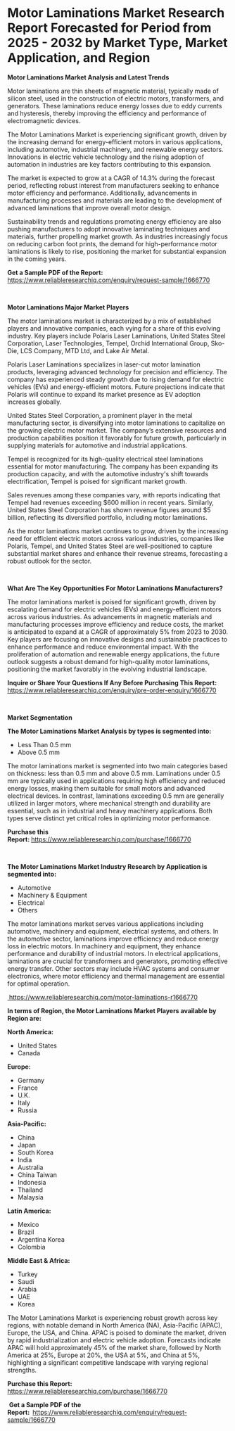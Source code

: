 <p><h1>Motor Laminations Market Research Report Forecasted for Period from 2025 -  2032 by Market Type, Market Application, and Region</h1></p><p><strong>Motor Laminations Market Analysis and Latest Trends</strong></p>
<p><p>Motor laminations are thin sheets of magnetic material, typically made of silicon steel, used in the construction of electric motors, transformers, and generators. These laminations reduce energy losses due to eddy currents and hysteresis, thereby improving the efficiency and performance of electromagnetic devices. </p><p>The Motor Laminations Market is experiencing significant growth, driven by the increasing demand for energy-efficient motors in various applications, including automotive, industrial machinery, and renewable energy sectors. Innovations in electric vehicle technology and the rising adoption of automation in industries are key factors contributing to this expansion. </p><p>The market is expected to grow at a CAGR of 14.3% during the forecast period, reflecting robust interest from manufacturers seeking to enhance motor efficiency and performance. Additionally, advancements in manufacturing processes and materials are leading to the development of advanced laminations that improve overall motor design. </p><p>Sustainability trends and regulations promoting energy efficiency are also pushing manufacturers to adopt innovative laminating techniques and materials, further propelling market growth. As industries increasingly focus on reducing carbon foot prints, the demand for high-performance motor laminations is likely to rise, positioning the market for substantial expansion in the coming years.</p></p>
<p><strong>Get a Sample PDF of the Report:&nbsp;</strong> <a href="https://www.reliableresearchiq.com/enquiry/request-sample/1666770?utm_campaign=2944&utm_medium=2&utm_source=Github&utm_content=ia&utm_term=16042025&utm_id=motor-laminations">https://www.reliableresearchiq.com/enquiry/request-sample/1666770</a></p>
<p>&nbsp;</p>
<p><strong>Motor Laminations Major Market Players</strong></p>
<p><p>The motor laminations market is characterized by a mix of established players and innovative companies, each vying for a share of this evolving industry. Key players include Polaris Laser Laminations, United States Steel Corporation, Laser Technologies, Tempel, Orchid International Group, Sko-Die, LCS Company, MTD Ltd, and Lake Air Metal.</p><p>Polaris Laser Laminations specializes in laser-cut motor lamination products, leveraging advanced technology for precision and efficiency. The company has experienced steady growth due to rising demand for electric vehicles (EVs) and energy-efficient motors. Future projections indicate that Polaris will continue to expand its market presence as EV adoption increases globally.</p><p>United States Steel Corporation, a prominent player in the metal manufacturing sector, is diversifying into motor laminations to capitalize on the growing electric motor market. The company’s extensive resources and production capabilities position it favorably for future growth, particularly in supplying materials for automotive and industrial applications.</p><p>Tempel is recognized for its high-quality electrical steel laminations essential for motor manufacturing. The company has been expanding its production capacity, and with the automotive industry's shift towards electrification, Tempel is poised for significant market growth.</p><p>Sales revenues among these companies vary, with reports indicating that Tempel had revenues exceeding $600 million in recent years. Similarly, United States Steel Corporation has shown revenue figures around $5 billion, reflecting its diversified portfolio, including motor laminations.</p><p>As the motor laminations market continues to grow, driven by the increasing need for efficient electric motors across various industries, companies like Polaris, Tempel, and United States Steel are well-positioned to capture substantial market shares and enhance their revenue streams, forecasting a robust outlook for the sector.</p></p>
<p>&nbsp;</p>
<p><strong>What Are The Key Opportunities For Motor Laminations Manufacturers?</strong></p>
<p><p>The motor laminations market is poised for significant growth, driven by escalating demand for electric vehicles (EVs) and energy-efficient motors across various industries. As advancements in magnetic materials and manufacturing processes improve efficiency and reduce costs, the market is anticipated to expand at a CAGR of approximately 5% from 2023 to 2030. Key players are focusing on innovative designs and sustainable practices to enhance performance and reduce environmental impact. With the proliferation of automation and renewable energy applications, the future outlook suggests a robust demand for high-quality motor laminations, positioning the market favorably in the evolving industrial landscape.</p></p>
<p><strong>Inquire or Share Your Questions If Any Before Purchasing This Report:</strong> <a href="https://www.reliableresearchiq.com/enquiry/pre-order-enquiry/1666770?utm_campaign=2944&utm_medium=2&utm_source=Github&utm_content=ia&utm_term=16042025&utm_id=motor-laminations">https://www.reliableresearchiq.com/enquiry/pre-order-enquiry/1666770</a></p>
<p>&nbsp;</p>
<p><strong>Market Segmentation</strong></p>
<p><strong>The Motor Laminations Market Analysis by types is segmented into:</strong></p>
<p><ul><li>Less Than 0.5 mm</li><li>Above 0.5 mm</li></ul></p>
<p><p>The motor laminations market is segmented into two main categories based on thickness: less than 0.5 mm and above 0.5 mm. Laminations under 0.5 mm are typically used in applications requiring high efficiency and reduced energy losses, making them suitable for small motors and advanced electrical devices. In contrast, laminations exceeding 0.5 mm are generally utilized in larger motors, where mechanical strength and durability are essential, such as in industrial and heavy machinery applications. Both types serve distinct yet critical roles in optimizing motor performance.</p></p>
<p><strong>Purchase this Report:&nbsp;</strong><a href="https://www.reliableresearchiq.com/purchase/1666770?utm_campaign=2944&utm_medium=2&utm_source=Github&utm_content=ia&utm_term=16042025&utm_id=motor-laminations">https://www.reliableresearchiq.com/purchase/1666770</a></p>
<p>&nbsp;</p>
<p><strong>The Motor Laminations Market Industry Research by Application is segmented into:</strong></p>
<p><ul><li>Automotive</li><li>Machinery & Equipment</li><li>Electrical</li><li>Others</li></ul></p>
<p><p>The motor laminations market serves various applications including automotive, machinery and equipment, electrical systems, and others. In the automotive sector, laminations improve efficiency and reduce energy loss in electric motors. In machinery and equipment, they enhance performance and durability of industrial motors. In electrical applications, laminations are crucial for transformers and generators, promoting effective energy transfer. Other sectors may include HVAC systems and consumer electronics, where motor efficiency and thermal management are essential for optimal operation.</p></p>
<p><a href="https://www.reliableresearchiq.com/motor-laminations-r1666770?utm_campaign=2944&utm_medium=2&utm_source=Github&utm_content=ia&utm_term=16042025&utm_id=motor-laminations">&nbsp;https://www.reliableresearchiq.com/motor-laminations-r1666770</a></p>
<p><strong>In terms of Region, the Motor Laminations Market Players available by Region are:</strong></p>
<p>
    <p> <strong> North America: </strong>
        <ul>
            <li>United States</li>
            <li>Canada</li>
        </ul>
        </p> 
    <p> <strong> Europe: </strong>
        <ul>
            <li>Germany</li>
            <li>France</li>
            <li>U.K.</li>
            <li>Italy</li>
            <li>Russia</li>
        </ul>
        </p> 
    <p> <strong> Asia-Pacific: </strong>
        <ul>
            <li>China</li>
            <li>Japan</li>
            <li>South Korea</li>
            <li>India</li>
            <li>Australia</li>
            <li>China Taiwan</li>
            <li>Indonesia</li>
            <li>Thailand</li>
            <li>Malaysia</li>
        </ul>
        </p> 
    <p> <strong> Latin America: </strong>
        <ul>
            <li>Mexico</li>
            <li>Brazil</li>
            <li>Argentina Korea</li>
            <li>Colombia</li>
        </ul>
        </p> 
    <p> <strong> Middle East & Africa: </strong>
        <ul>
            <li>Turkey</li>
            <li>Saudi</li>
            <li>Arabia</li>
            <li>UAE</li>
            <li>Korea</li>
        </ul>
    </p>
    </p>
<p><p>The Motor Laminations Market is experiencing robust growth across key regions, with notable demand in North America (NA), Asia-Pacific (APAC), Europe, the USA, and China. APAC is poised to dominate the market, driven by rapid industrialization and electric vehicle adoption. Forecasts indicate APAC will hold approximately 45% of the market share, followed by North America at 25%, Europe at 20%, the USA at 5%, and China at 5%, highlighting a significant competitive landscape with varying regional strengths.</p></p>
<p><strong>Purchase this Report: </strong><a href="https://www.reliableresearchiq.com/purchase/1666770?utm_campaign=2944&utm_medium=2&utm_source=Github&utm_content=ia&utm_term=16042025&utm_id=motor-laminations">https://www.reliableresearchiq.com/purchase/1666770</a></p>
<p>&nbsp;<strong>Get a Sample PDF of the Report:&nbsp;&nbsp;</strong><a href="https://www.reliableresearchiq.com/enquiry/request-sample/1666770?utm_campaign=2944&utm_medium=2&utm_source=Github&utm_content=ia&utm_term=16042025&utm_id=motor-laminations">https://www.reliableresearchiq.com/enquiry/request-sample/1666770</a></p>
<p><strong></strong></p>
<p><p></p><p></p><p></p></p>